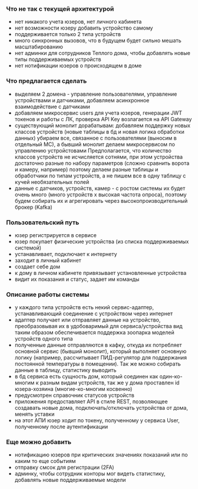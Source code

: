 ### Что не так с текущей архитектурой
- нет никакого учета юзеров, нет личного кабинета
- нет возможности юзеру добавить устройство самому
- поддерживается только 2 типа устройств
- много синхронных вызовов, что в будущем будет сильно мешать масштабированию
- нет админки для сотрудников Теплого дома, чтобы добавлять новые типы поддерживаемых устройств
- нет нотификации юзеров о происходящем в доме

### Что предлагается сделать
- выделяем 2 домена - управление пользователями, управление устройствами и датчиками,
  добавляем асинхронное взаимодействие с датчиками
- добавляем микросервис users для учета юзеров, генерации JWT токенов и работы с ЛК, проверка API Key возлагается на API Gateway
- существующий монолит дорабатывам: добавляем поддержку новых классов устройств (новые таблицы в бд и новая логика обработки данных)
  убираем все, связанное с пользователями (выносим в отдельный МС), а бывший монолит делаем микросервисом по управлению устройстовами
  Предполагается, что количество классов устройств не исчисляется сотнями, при этом устройства достаточно разные по набору параметров (сложно сравнить ворота и камеру, например)
  поэтому делаем разные таблицы и обработчики по типам устройств, а не пишем все в одну таблицу с кучей необязательных полей
- данные с датчиков, устройств, камер - с ростом системы их будет очень много (много устройств х высокая частота опроса), поэтому будем собирать их и агрегировать через высокопроизводительный
  брокер (Kafka)

### Пользовательский путь
- юзер регистрируется в сервисе
- юзер покупает физические устройства (из списка поддерживаемых системой)
- устанавливает, подключает к интернету
- заходит в личный кабинет
- создает себе дом
- к дому в личном кабинете привязывает установленные устройства
- видит их показания и статус, задает им команды

### Описание работы системы
- у каждого типа устройств есть некий сервис-адаптер, устанавливающий соединение с устройством через интернет
- адаптер получает или отправляет данные на устройство, преобразовывая их в удобоваримый для сервиса/устройства вид
  таким образом обеспечивается поддержка зоопарка моделей устройств одного типа
- полученные данные отправляются в кафку, откуда их потребляет основной сервис (бывший монолит), который выполняет основную логику
  (например, рассчитывает ПИД-регулятор для поддержания постоянной температуры в помещении). Так же можно собирать данные в таблицу, статистику выводить
- в бд сервиса есть сущность дом, который соединен как один-ко-многим к разным видам устройств, так же у дома проставлен id юзера-хозяина (многие-ко-многим косвенно)
- предусмотрен справочник статусов устройств
- приложения предоставляет API в стиле REST, позволяющее создавать новые дома, подключать/отключать устройства от дома, менять уставки
- на этот АПИ юзер ходит по токену, полученному у сервиса User, полученному после аутентификации

### Еще можно добавить
- нотификацию юзеров при критических значениях показаний или по каким то еще событиям
- отправку смсок для регистрации (2FA)
- админку, чтобы сотрудник конторы мог видеть статистику, добавлять новые поддерживаемые модели
